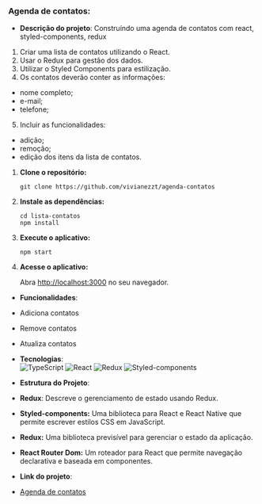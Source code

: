 
### Agenda de contatos:

- **Descrição do projeto**:
Construíndo uma agenda de contatos com react, styled-components, redux
1) Criar uma lista de contatos utilizando o React.
2) Usar o Redux para gestão dos dados.
3) Utilizar o Styled Components para estilização.
4) Os contatos deverão conter as informações:
- nome completo;
- e-mail;
- telefone;
5) Incluir as funcionalidades:
- adição;
- remoção;
- edição dos itens da lista de contatos.
1. **Clone o repositório:**
   ```
   git clone https://github.com/vivianezzt/agenda-contatos
   ```
2. **Instale as dependências:**
   ```
   cd lista-contatos
   npm install
   ```

3. **Execute o aplicativo:**
   ```
   npm start
   ```
4. **Acesse o aplicativo:**

   Abra [http://localhost:3000](http://localhost:3000) no seu navegador.

- **Funcionalidades**:

- Adiciona contatos
- Remove contatos
- Atualiza contatos

- **Tecnologias**:<br>
![TypeScript](https://img.shields.io/badge/TypeScript-007ACC?style=for-the-badge&logo=typescript&logoColor=white)
![React](https://img.shields.io/badge/React-20232A?style=for-the-badge&logo=react&logoColor=61DAFB)
![Redux](https://img.shields.io/badge/Redux-593D88?style=for-the-badge&logo=redux&logoColor=white)
![Styled-components](https://img.shields.io/badge/styled--components-DB7093?style=for-the-badge&logo=styled-components&logoColor=white)

- **Estrutura do Projeto**:

- **Redux**: Descreve o gerenciamento de estado usando Redux.
- **Styled-components:** Uma biblioteca para React e React Native que permite escrever estilos CSS em JavaScript.
- **Redux:** Uma biblioteca previsível para gerenciar o estado da aplicação.
- **React Router Dom:** Um roteador para React que permite navegação declarativa e baseada em componentes.

- **Link do projeto**:
- <a href="https://agenda-contatos-ebac-six.vercel.app/add">Agenda de contatos</a>

